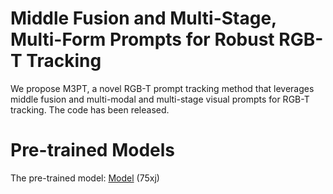 # Middle Fusion and Multi-Stage, Multi-Form Prompts for Robust RGB-T Tracking
We propose M3PT, a novel RGB-T prompt tracking method that leverages middle fusion and multi-modal and multi-stage visual prompts for RGB-T tracking. 
The code has been released.
# Pre-trained Models
The pre-trained model: [Model](https://pan.baidu.com/s/1dR1CcNvdMHv_-mpR2Rwdgg?pwd=75xj) (75xj)
